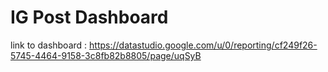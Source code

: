 # IG Post Dashboard

link to dashboard : https://datastudio.google.com/u/0/reporting/cf249f26-5745-4464-9158-3c8fb82b8805/page/uqSyB
